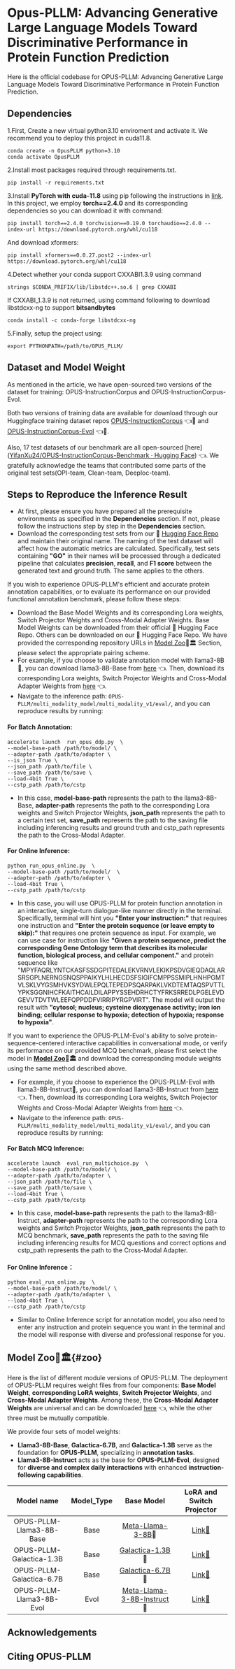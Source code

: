 # Opus-PLLM: Advancing Generative Large Language Models Toward Discriminative Performance in Protein Function Prediction

Here is the official codebase for OPUS-PLLM: Advancing Generative Large Language Models Toward Discriminative Performance in Protein Function Prediction.



## Dependencies

1.First, Create a new virtual python3.10 enviroment and activate it. We recommend you to deploy this project in cuda11.8.

```shell
conda create -n OpusPLLM python=3.10
conda activate OpusPLLM
```

2.Install most packages required through requirements.txt.

```shell
pip install -r requirements.txt
```

3.Install **PyTorch with cuda-11.8** using pip following the instructions in [link](https://pytorch.org/get-started/locally/). In this project, we employ **torch==2.4.0** and its corresponding dependencies so you can download it with command:

```shell
pip install torch==2.4.0 torchvision==0.19.0 torchaudio==2.4.0 --index-url https://download.pytorch.org/whl/cu118
```

And download xformers:

```shell
pip install xformers==0.0.27.post2 --index-url https://download.pytorch.org/whl/cu118
```

4.Detect whether your conda support CXXABI1.3.9 using command 

```shell
strings $CONDA_PREFIX/lib/libstdc++.so.6 | grep CXXABI
```

If CXXABI_1.3.9 is not returned, using command following to download libstdcxx-ng to support  **bitsandbytes**

```shell
conda install -c conda-forge libstdcxx-ng
```

5.Finally, setup the project using:

```shell
export PYTHONPATH=/path/to/OPUS_PLLM/
```



## Dataset and Model Weight

As mentioned in the article, we have open-sourced two versions of the dataset for training:  OPUS-InstructionCorpus and OPUS-InstructionCorpus-Evol.

Both two versions of training data are available for download through our Huggingface training dataset repos [OPUS-InstructionCorpus](https://huggingface.co/datasets/YifanXu24/OPUS-InstructionCorpus) 👈🤗 and [OPUS-InstructionCorpus-Evol](https://huggingface.co/datasets/YifanXu24/OPUS-InstructionCorpus-Evol) 👈🤗.  

Also, 17 test datasets of our benchmark are all open-sourced [here]([YifanXu24/OPUS-InstructionCorpus-Benchmark · Hugging Face](https://huggingface.co/YifanXu24/OPUS-InstructionCorpus-Benchmark)) 👈.  We gratefully acknowledge the teams that contributed some parts of the original test sets(OPI-team, Clean-team, Deeploc-team).

## Steps to Reproduce the Inference Result 

- At first, please ensure you have prepared all the prerequisite environments as specified in the **Dependencies** section. If not, please follow the instructions step by step in the **Dependencies** section.
- Download the corresponding test sets from our 🤗  [Hugging Face Repo](https://huggingface.co/YifanXu24/OPUS-InstructionCorpus-Benchmark)  and maintain their original name. The naming of the test dataset will affect how the automatic metrics are calculated. Specifically, test sets containing **"GO"** in their names will be processed through a dedicated pipeline that calculates **precision**, **recall**, and **F1 score** between the generated text and ground truth. The same applies to the others.

If you wish to experience OPUS-PLLM's efficient and accurate protein annotation capabilities, or to evaluate its performance on our provided functional annotation benchmark, please follow these steps:

- Download the Base Model Weights and its corresponding Lora weights, Switch Projector Weights and Cross-Modal Adapter Weights. Base Model Weights can be downloaded from their official 🤗 Hugging Face Repo. Others can be downloaded on our 🤗 Hugging Face Repo. We have provided the corresponding repository URLs in [Model Zoo](#zoo)🦒🏛️  Section, please select the appropriate pairing scheme.
- For example, if you choose to validate annotation model with llama3-8B🐪, you can download llama3-8B-Base from [here](https://huggingface.co/meta-llama/Meta-Llama-3-8B) 👈. Then, download its corresponding Lora weights, Switch Projector Weights and Cross-Modal Adapter Weights from [here](https://huggingface.co/YifanXu24/OPUS-PLLM-Llama3-8B-Base) 👈.
- Navigate to the inference path: `OPUS-PLLM/multi_modality_model/multi_modality_v1/eval/`, and you can reproduce results by running:



#### For Batch Annotation:

```shell
accelerate launch  run_opus_ddp.py  \
--model-base-path /path/to/model/ \
--adapter-path /path/to/adapter \
--is_json True \
--json_path /path/to/file \
--save_path /path/to/save \
--load-4bit True \
--cstp_path /path/to/cstp
```

- In this case, **model-base-path** represents the path to the llama3-8B-Base, **adapter-path** represents the path to the corresponding Lora weights and Switch Projector Weights, **json_path** represents the path to a certain test set, **save_path** represents the path to the saving file including inferencing results and ground truth and cstp_path represents the path to the Cross-Modal Adapter.

#### For Online Inference:

```shell
python run_opus_online.py  \
--model-base-path /path/to/model/  \
--adapter-path /path/to/adapter \
--load-4bit True \
--cstp_path /path/to/cstp
```

- In this case, you will use OPUS-PLLM for protein function annotation in an interactive, single-turn dialogue-like manner directly in the terminal. Specifically, terminal will hint you **"Enter your instruction:"** that requires one instruction and **"Enter the protein sequence (or leave empty to skip):"** that requires one protein sequence as input. For example, we can use case for instruction like **"Given a protein sequence, predict the corresponding Gene Ontology term that describes its molecular function, biological process, and cellular component."** and protein sequence like "MPYFAQRLYNTCKASFSSDGPITEDALEKVRNVLEKIKPSDVGIEQDAQLARSRSGPLNERNGSNQSPPAIKYLHLHECDSFSIGIFCMPPSSMIPLHNHPGMTVLSKLVYGSMHVKSYDWLEPQLTEPEDPSQARPAKLVKDTEMTAQSPVTTLYPKSGGNIHCFKAITHCAILDILAPPYSSEHDRHCTYFRKSRREDLPGELEVDGEVVTDVTWLEEFQPPDDFVIRRIPYRGPVIRT". The model will output the result with **"cytosol; nucleus; cysteine dioxygenase activity; iron ion binding; cellular response to hypoxia; detection of hypoxia; response to hypoxia"**.

If you want to experience the OPUS-PLLM-Evol's ability to solve protein-sequence-centered interactive capabilities in conversational mode, or verify its performance on our provided MCQ benchmark, please first select the model in **[Model Zoo](#zoo)🦒🏛️** and download the corresponding module weights using the same method described above.

- For example, if you choose to experience the OPUS-PLLM-Evol with llama3-8B-Instruct🐪, you can download llama3-8B-Instruct from [here](https://huggingface.co/meta-llama/Meta-Llama-3-8B-Instruct) 👈. Then, download its corresponding Lora weights, Switch Projector Weights and Cross-Modal Adapter Weights from [here](https://huggingface.co/YifanXu24/OPUS-PLLM-Llama3-8B-Evol) 👈.
- Navigate to the inference path: `OPUS-PLLM/multi_modality_model/multi_modality_v1/eval/`, and you can reproduce results by running:

#### For Batch MCQ Inference:

```shell
accelerate launch  eval_run_multichoice.py  \
--model-base-path /path/to/model/ \
--adapter-path /path/to/adapter \
--json_path /path/to/file \
--save_path /path/to/save \
--load-4bit True \
--cstp_path /path/to/cstp
```

- In this case, **model-base-path** represents the path to the llama3-8B-Instruct, **adapter-path** represents the path to the corresponding Lora weights and Switch Projector Weights, **json_path** represents the path to MCQ benchmark, **save_path** represents the path to the saving file including inferencing results for MCQ questions and correct options and cstp_path represents the path to the Cross-Modal Adapter.

#### For Online Inference：

```shell
python eval_run_online.py  \
--model-base-path /path/to/model/ \
--adapter-path /path/to/adapter \
--load-4bit True \
--cstp_path /path/to/cstp
```

- Similar to Online Inference script for annotation model, you also need to enter any instruction and protein sequence you want in the terminal and the model will response with diverse and professional response for you. 



## Model Zoo🦒🏛️{#zoo}

Here is the list of different module versions of OPUS-PLLM. The deployment of OPUS-PLLM requires weight files from four components: **Base Model Weight**, **corresponding LoRA weights**, **Switch Projector Weights**, and **Cross-Modal Adapter Weights**. Among these, the **Cross-Modal Adapter Weights** are universal and can be downloaded [here](https://huggingface.co/YifanXu24/OPUS-PLLM-CSTP) 👈, while the other three must be mutually compatible.

We provide four sets of model weights:

- **Llama3-8B-Base**, **Galactica-6.7B**, and **Galactica-1.3B** serve as the foundation for **OPUS-PLLM**, specializing in **annotation tasks**.
- **Llama3-8B-Instruct** acts as the base for **OPUS-PLLM-Evol**, designed for **diverse and complex daily interactions** with enhanced **instruction-following capabilities**.

|        Model name        | Model_Type |                          Base Model                          |                  LoRA and Switch Projector                   |
| :----------------------: | :--------: | :----------------------------------------------------------: | :----------------------------------------------------------: |
| OPUS-PLLM-Llama3-8B-Base |    Base    | [Meta-Llama-3-8B](https://huggingface.co/meta-llama/Meta-Llama-3-8B)🐪 | [Link🤗](https://huggingface.co/YifanXu24/OPUS-PLLM-Llama3-8B-Base) |
| OPUS-PLLM-Galactica-1.3B |    Base    | [Galactica-1.3B](https://huggingface.co/facebook/galactica-1.3b)🌌 | [Link🤗](https://huggingface.co/YifanXu24/OPUS-PLLM-Galactica-1.3B-Base) |
| OPUS-PLLM-Galactica-6.7B |    Base    | [Galactica-6.7B](https://huggingface.co/facebook/galactica-6.7b)🌌 | [Link🤗](https://huggingface.co/YifanXu24/OPUS-PLLM-Galactica-6.7B-Base) |
| OPUS-PLLM-Llama3-8B-Evol |    Evol    | [Meta-Llama-3-8B-Instruct](https://huggingface.co/meta-llama/Meta-Llama-3-8B-Instruct)🐪 | [Link🤗](https://huggingface.co/YifanXu24/OPUS-PLLM-Llama3-8B-Evol) |



## Acknowledgements





## Citing OPUS-PLLM